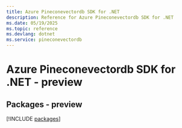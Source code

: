```yaml
---
title: Azure Pineconevectordb SDK for .NET
description: Reference for Azure Pineconevectordb SDK for .NET
ms.date: 05/19/2025
ms.topic: reference
ms.devlang: dotnet
ms.service: pineconevectordb
---
```

# Azure Pineconevectordb SDK for .NET - preview
## Packages - preview
[!INCLUDE [packages](pineconevectordb-index.md)]